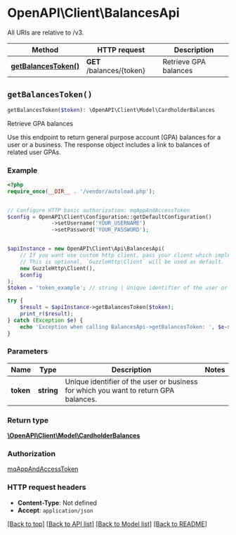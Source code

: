 # OpenAPI\Client\BalancesApi

All URIs are relative to /v3.

Method | HTTP request | Description
------------- | ------------- | -------------
[**getBalancesToken()**](BalancesApi.md#getBalancesToken) | **GET** /balances/{token} | Retrieve GPA balances


## `getBalancesToken()`

```php
getBalancesToken($token): \OpenAPI\Client\Model\CardholderBalances
```

Retrieve GPA balances

Use this endpoint to return general purpose account (GPA) balances for a user or a business. The response object includes a link to balances of related user GPAs.

### Example

```php
<?php
require_once(__DIR__ . '/vendor/autoload.php');


// Configure HTTP basic authorization: mqAppAndAccessToken
$config = OpenAPI\Client\Configuration::getDefaultConfiguration()
              ->setUsername('YOUR_USERNAME')
              ->setPassword('YOUR_PASSWORD');


$apiInstance = new OpenAPI\Client\Api\BalancesApi(
    // If you want use custom http client, pass your client which implements `GuzzleHttp\ClientInterface`.
    // This is optional, `GuzzleHttp\Client` will be used as default.
    new GuzzleHttp\Client(),
    $config
);
$token = 'token_example'; // string | Unique identifier of the user or business for which you want to return GPA balances.

try {
    $result = $apiInstance->getBalancesToken($token);
    print_r($result);
} catch (Exception $e) {
    echo 'Exception when calling BalancesApi->getBalancesToken: ', $e->getMessage(), PHP_EOL;
}
```

### Parameters

Name | Type | Description  | Notes
------------- | ------------- | ------------- | -------------
 **token** | **string**| Unique identifier of the user or business for which you want to return GPA balances. |

### Return type

[**\OpenAPI\Client\Model\CardholderBalances**](../Model/CardholderBalances.md)

### Authorization

[mqAppAndAccessToken](../../README.md#mqAppAndAccessToken)

### HTTP request headers

- **Content-Type**: Not defined
- **Accept**: `application/json`

[[Back to top]](#) [[Back to API list]](../../README.md#endpoints)
[[Back to Model list]](../../README.md#models)
[[Back to README]](../../README.md)
